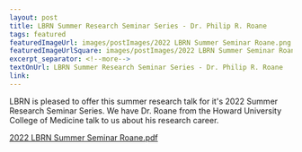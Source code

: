 ```yaml
--- 
layout: post
title: LBRN Summer Research Seminar Series - Dr. Philip R. Roane
tags: featured
featuredImageUrl: images/postImages/2022 LBRN Summer Seminar Roane.png
featuredImageUrlSquare: images/postImages/2022 LBRN Summer Seminar Roane.png
excerpt_separator: <!--more-->
textOnUrl: LBRN Summer Research Seminar Series - Dr. Philip R. Roane
link: 
--- 
```

LBRN is pleased to offer this summer research talk for it's 2022 Summer Research Seminar Series. We have Dr. Roane from the Howard University College of Medicine talk to us about his research career.
<!--more-->

<a href="/downloads/2022 LBRN Summer Seminar Roane.pdf">2022 LBRN Summer Seminar Roane.pdf</a>
